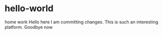 # hello-world
home work
Hello here I am committing changes. This is such an interesting platform. Goodbye now
